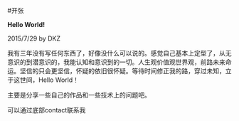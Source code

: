 #开张

**Hello World!**

2015/7/29 by DKZ



我有三年没有写任何东西了，好像没什么可以说的。感觉自己基本上定型了，从无意识的到潜意识的，我能认知和意识到的一切。人生观价值观世界观，前路未来命运。坚信的只会更坚信，怀疑的依旧很怀疑。等待时间修正我的路，穿过未知，立于这世间，Hello World！

主要是分享一些自己的作品和一些技术上的问题吧。

可以通过底部contact联系我
